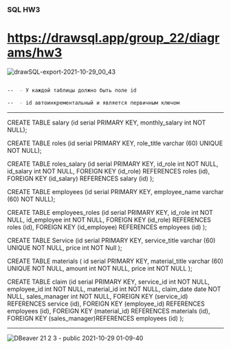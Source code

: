 ### SQL HW3

# https://drawsql.app/group_22/diagrams/hw3

![drawSQL-export-2021-10-29_00_43](https://user-images.githubusercontent.com/90832725/139316519-6dbaabc8-7b85-40cc-b1ef-d621f44c55be.png)

```sh --1. Создайте базу из представленной картинки.

--  - У каждой таблицы должно быть поле id

--  - id автоинкрементальный и является первичным ключом
```
--- 
CREATE TABLE salary (id serial PRIMARY KEY, monthly_salary int NOT NULL);

CREATE TABLE roles (id serial PRIMARY KEY, role_title varchar (60) UNIQUE NOT NULL);

CREATE TABLE roles_salary (id serial PRIMARY KEY, id_role int NOT NULL, id_salary int NOT NULL,
FOREIGN KEY (id_role)
REFERENCES roles (id),
FOREIGN KEY (id_salary)
REFERENCES salary (id) );

CREATE TABLE employees (id serial PRIMARY KEY, employee_name varchar (60) NOT NULL);

CREATE TABLE employees_roles (id serial PRIMARY KEY, id_role int NOT NULL, id_employee int NOT NULL,
FOREIGN KEY (id_role)
REFERENCES roles (id),
FOREIGN KEY (id_employee)
REFERENCES employees (id) );

CREATE TABLE Service (id serial PRIMARY KEY, service_title varchar (60) UNIQUE NOT NULL,
price int NOT Null );

CREATE TABLE materials (
id serial PRIMARY KEY,
material_title varchar (60) UNIQUE NOT NULL, amount int NOT NULL, price int NOT NULL );

CREATE TABLE claim (id serial PRIMARY KEY, service_id int NOT NULL, employee_id int NOT NULL,
material_id int NOT NULL, claim_date date NOT NULL, sales_manager int NOT NULL,
FOREIGN KEY (service_id) REFERENCES service (id),
FOREIGN KEY (employee_id) REFERENCES employees (id),
FOREIGN KEY (material_id) REFERENCES materials (id),
FOREIGN KEY (sales_manager)REFERENCES employees (id) );


---



![DBeaver 21 2 3 - public 2021-10-29 01-09-40](https://user-images.githubusercontent.com/90832725/139320263-34d04436-418d-497b-a1fe-9b71281814f8.png)
